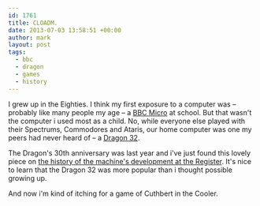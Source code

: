 ```yaml
---
id: 1761
title: CLOADM.
date: 2013-07-03 13:58:51 +00:00
author: mark
layout: post
tags:
  - bbc
  - dragon
  - games
  - history
---
```

I grew up in the Eighties. I think my first exposure to a computer was &#8211; probably like many people my age &#8211; a [BBC Micro](http://en.wikipedia.org/wiki/BBC_Micro) at school. But that wasn't the computer i used most as a child. No, while everyone else played with their Spectrums, Commodores and Ataris, our home computer was one my peers had never heard of &#8211; a [Dragon 32](http://en.wikipedia.org/wiki/Dragon_32/64).

The Dragon's 30th anniversary was last year and i've just found this lovely piece on [the history of the machine's development at the Register](http://www.theregister.co.uk/2012/08/01/the_dragon_32_is_30_years_old/). It's nice to learn that the Dragon 32 was more popular than i thought possible growing up.

And now i'm kind of itching for a game of Cuthbert in the Cooler.
